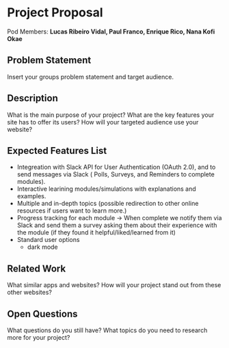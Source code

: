 # Project Proposal

Pod Members: **Lucas Ribeiro Vidal, Paul Franco, Enrique Rico, Nana Kofi Okae**

## Problem Statement

Insert your groups problem statement and target audience.

## Description

What is the main purpose of your project? What are the key features your site has to offer its users? How will your targeted audience use your website?

## Expected Features List

- Integreation with Slack API for User Authentication (OAuth 2.0), and to send messages via Slack ( Polls, Surveys, and Reminders to complete modules).
- Interactive learining modules/simulations with explanations and examples.
- Multiple and in-depth topics (possible redirection to other online resources if users want to learn more.)
- Progress tracking for each module -> When complete we notify them via Slack and send them a survey asking them about their experience with the module (if they found it helpful/liked/learned from it)
- Standard user options 
  - dark mode

## Related Work

What similar apps and websites? How will your project stand out from these other websites?

## Open Questions

What questions do you still have? What topics do you need to research more for your project?
